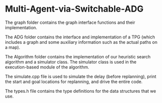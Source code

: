 # Multi-Agent-via-Switchable-ADG


The graph folder contains the graph interface functions and their implementation.

The ADG folder contains the interface and implementation of a TPG (which includes a graph and some auxiliary information such as the actual paths on a map).

The Algorithm folder contains the implementation of our heuristic search algorithm and a simulator class. The simulator class is used in the execution-based module of the algorithm.

The simulate.cpp file is used to simulate the delay (before replanning), print the start and goal locations for replanning, and drive the entire code.


The types.h file contains the type definitions for the data structures that we use.
